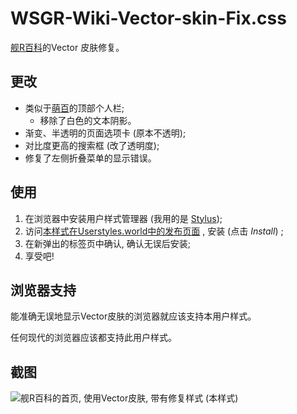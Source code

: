 # WSGR-Wiki-Vector-skin-Fix.css
[舰R百科](https://www.zjsnrwiki.com/wiki/)的Vector 皮肤修复。

## 更改
* 类似于[萌百](https://zh.moegirl.org.cn)的顶部个人栏;
  * 移除了白色的文本阴影。 
* 渐变、半透明的页面选项卡 (原本不透明);
* 对比度更高的搜索框 (改了透明度);
* 修复了左侧折叠菜单的显示错误。

## 使用
1. 在浏览器中安装用户样式管理器 (我用的是 [Stylus](https://add0n.com/stylus.html));
2. 访问[本样式在Userstyles.world中的发布页面](https://userstyles.world/style/1331) , 安装 (点击 *Install*) ;<!--   * 事实上, 点击本发布页的 `styles.css` , 然后点 *Raw* 也行。不过, 依然推荐在 Userstyles.world 安装样式, 因为其访问稳定性更好。-->
3. 在新弹出的标签页中确认, 确认无误后安装;
4. 享受吧!

## 浏览器支持
能准确无误地显示Vector皮肤的浏览器就应该支持本用户样式。

任何现代的浏览器应该都支持此用户样式。

## 截图
![舰R百科的首页, 使用Vector皮肤, 带有修复样式 (本样式)](https://userstyles.world/api/style/preview/1331.jpeg)